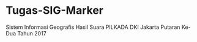 # Tugas-SIG-Marker
Sistem Informasi Geografis Hasil Suara PILKADA DKI Jakarta Putaran Ke-Dua Tahun 2017
